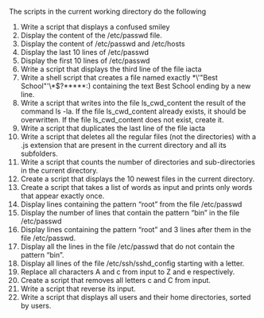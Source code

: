 The scripts in the current working directory do the following
1. Write a script that displays a confused smiley
2. Display the content of the /etc/passwd file.
3. Display the content of /etc/passwd and /etc/hosts
4. Display the last 10 lines of /etc/passwd
5. Display the first 10 lines of /etc/passwd
6. Write a script that displays the third line of the file iacta
7. Write a shell script that creates a file named exactly \*\\'"Best School"\'\\*$\?\*\*\*\*\*:) containing the text Best School ending by a new line.
8. Write a script that writes into the file ls_cwd_content the result of the command ls -la. If the file ls_cwd_content already exists, it should be overwritten. If the file ls_cwd_content does not exist, create it.
9. Write a script that duplicates the last line of the file iacta
10. Write a script that deletes all the regular files (not the directories) with a .js extension that are present in the current directory and all its subfolders.
11. Write a script that counts the number of directories and sub-directories in the current directory.
12. Create a script that displays the 10 newest files in the current directory.
13. Create a script that takes a list of words as input and prints only words that appear exactly once.
14. Display lines containing the pattern “root” from the file /etc/passwd
15. Display the number of lines that contain the pattern “bin” in the file /etc/passwd
16. Display lines containing the pattern “root” and 3 lines after them in the file /etc/passwd.
17. Display all the lines in the file /etc/passwd that do not contain the pattern “bin”.
18. Display all lines of the file /etc/ssh/sshd_config starting with a letter.
19. Replace all characters A and c from input to Z and e respectively.
20. Create a script that removes all letters c and C from input.
21. Write a script that reverse its input.
22. Write a script that displays all users and their home directories, sorted by users.
